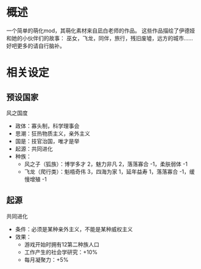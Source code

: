 # 概述

一个简单的萌化mod，其萌化素材来自凪白老师的作品。
这些作品描绘了伊德娅和她的小伙伴们的故事：
巫女，飞龙，同伴，旅行，残旧废墟，远方的城市……
好吧更多的请自行脑补。

# 相关设定

## 预设国家

风之国度

* 政体：寡头制，科学理事会
* 思潮：狂热物质主义，亲外主义
* 国是：技官治国，唯才是举
* 起源：共同进化
* 种族：
  * 风之子（狐族）：博学多才 2，魅力非凡 2，落落寡合 -1，柔肤弱体 -1
  * 飞龙（爬行类）：魁梧奇伟 3，四海为家 1，延年益寿 1，落落寡合 -1，缓慢增殖 -1

## 起源

共同进化

* 条件：必须是某种亲外主义，不能是某种威权主义
* 效果：
  * 游戏开始时拥有12第二种族人口
  * 工作产生的社会学研究：+10%
  * 每月凝聚力：+5%
